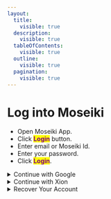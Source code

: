 ```yaml
---
layout:
  title:
    visible: true
  description:
    visible: true
  tableOfContents:
    visible: true
  outline:
    visible: true
  pagination:
    visible: true
---
```


# Log into Moseiki

* Open Moseiki App.
* Click <mark style="color:purple;">**Login**</mark> button.
* Enter email or Moseiki Id.
* Enter your password.
* Click <mark style="color:purple;">**Login**</mark>.

<details>

<summary>Continue with Google</summary>

You can tap the <mark style="color:purple;">**Continue with Google**</mark> button and select the Google Account you want to use with Moseiki. This will log you into Moseiki if you have an existing account, or if you do not, it will start account creation process.

</details>

<details>

<summary>Continue with Xion</summary>

You can tap the <mark style="color:purple;">**Continue with Xion**</mark> button and enter an email address you want to use with Moseiki. This will log you into Moseiki if you have an existing account, or if you do not, it will start account creation process.

</details>

<details>

<summary>Recover Your Account</summary>



</details>

